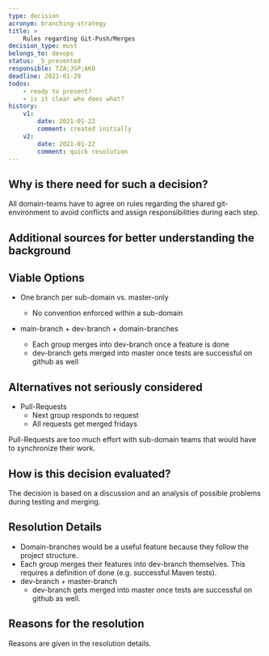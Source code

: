 ```yaml
---
type: decision
acronym: branching-strategy
title: >
    Rules regarding Git-Push/Merges
decision_type: must
belongs_to: devops
status: _5_presented
responsible: TZA;JSP;AKO    
deadline: 2021-01-29
todos: 
    - ready to present?
    - is it clear who does what?
history:
    v1:
        date: 2021-01-22
        comment: created initially
    v2:
        date: 2021-01-22
        comment: quick resolution
---
```


## Why is there need for such a decision?

All domain-teams have to agree on rules regarding the shared git-environment to avoid conflicts and assign
 responsibilities during each step.

## Additional sources for better understanding the background


## Viable Options

* One branch per sub-domain vs. master-only
    * No convention enforced within a sub-domain
         
* main-branch + dev-branch + domain-branches
    * Each group merges into dev-branch once a feature is done
    * dev-branch gets merged into master once tests are successful on github as well

## Alternatives not seriously considered

* Pull-Requests
    * Next group responds to request
    * All requests get merged fridays

Pull-Requests are too much effort with sub-domain teams that would have to synchronize their work.


## How is this decision evaluated?

The decision is based on a discussion and an analysis of possible problems during testing and merging. 

 
## Resolution Details

* Domain-branches would be a useful feature because they follow the project structure.
* Each group merges their features into dev-branch themselves. 
    This requires a definition of done (e.g. successful Maven tests).
* dev-branch + master-branch
    * dev-branch gets merged into master once tests are successful on github as well.


## Reasons for the resolution

Reasons are given in the resolution details.


